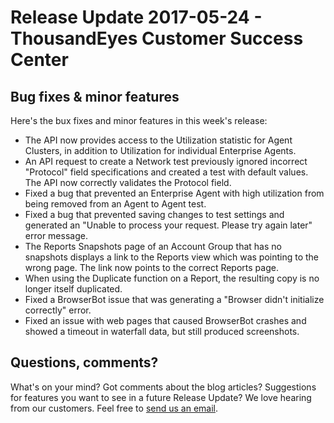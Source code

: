 # Release Update 2017-05-24 - ThousandEyes Customer Success Center

## Bug fixes & minor features

 Here's the bux fixes and minor features in this week's release:

* The API now provides access to the Utilization statistic for Agent Clusters, in addition to Utilization for individual Enterprise Agents.
* An API request to create a Network test previously ignored incorrect "Protocol" field specifications and created a test with default values.  The API now correctly validates the Protocol field.
* Fixed a bug that prevented an Enterprise Agent with high utilization from being removed from an Agent to Agent test.
* Fixed a bug that prevented saving changes to test settings and generated an "Unable to process your request. Please try again later" error message.
* The Reports Snapshots page of an Account Group that has no snapshots displays a link to the Reports view which was pointing to the wrong page.  The link now points to the correct Reports page.
* When using the Duplicate function on a Report, the resulting copy is no longer itself duplicated.
* Fixed a BrowserBot issue that was generating a "Browser didn't initialize correctly" error.
* Fixed an issue with web pages that caused BrowserBot crashes and showed a timeout in waterfall data, but still produced screenshots.

## ​Questions, comments?

 What's on your mind? Got comments about the blog articles?  Suggestions for features you want to see in a future Release Update? We love hearing from our customers.  Feel free to [send us an email](mailto:support@thousandeyes.com?subject=2017-05-24+Release+Update).

